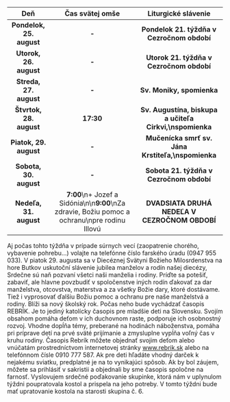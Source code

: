 <!-- title: "Informácie o omšiach - 24. - 31. august" -->
<!-- date: "2025-08-24" -->

<!-- table-setup wrapStyle=row; wrapOn=max-width:767px; wrapHideHeader=true -->
| Deň | Čas svätej omše | Liturgické slávenie |
| :---: | :---: | :---: |
| **Pondelok, 25. august** | **-** | **Pondelok 21. týždňa v Cezročnom období** |
| **Utorok, 26. august** | **-** | **Utorok 21. týždňa v Cezročnom období** |
| **Streda, 27. august** | **-**| **Sv. Moniky, spomienka** |
| **Štvrtok, 28. august** | **17:30** | **Sv. Augustína, biskupa a učiteľa Cirkvi,\nspomienka** |
| **Piatok, 29. august** | **-** | **Mučenícka smrť sv. Jána Krstiteľa,\nspomienka** |
| **Sobota, 30. august** | **-** | **Sobota 21. týždňa v Cezročnom období** |
| **Nedeľa, 31. august** | **7:00**\n+ Jozef a Sidónia\n\n**9:00**\nZa zdravie, Božiu pomoc a ochranu\npre rodinu Illovú | **DVADSIATA DRUHÁ NEDEĽA V CEZROČNOM OBDOBÍ** |





Aj počas tohto týždňa v prípade súrnych vecí (zaopatrenie chorého, vybavenie pohrebu...) volajte na telefónne číslo farského úradu (0947 955 033).
V piatok 29. augusta sa v Diecéznej Svätyni Božieho Milosrdenstva na hore Butkov uskutoční slávenie jubilea manželov a rodín našej diecézy, Srdečne sú naň pozvaní všetci naši manželia i rodiny. Príďte sa potešiť, zabaviť, ale hlavne povzbudiť v spoločenstve iných rodín ďakovať za dar manželstva, otcovstva, materstva a za všetky Božie dary, ktoré dostávame. Tiež i vyprosovať ďalšiu  Božiu pomoc a ochranu pre naše manželstvá a rodiny.
Blíži sa nový školský rok. Počas neho bude vychádzať časopis REBRÍK. Je to jediný katolícky časopis pre mladšie deti na Slovensku. Svojím obsahom pomáha deťom v ich duchovnom raste, podporuje ich osobnostný rozvoj. Vhodne dopĺňa témy, preberané na hodinách náboženstva, pomáha pri príprave detí na prvé sväté prijímanie a zmysluplne vypĺňa voľný čas v kruhu rodiny.
Časopis Rebrík môžete objednať svojim deťom alebo vnúčatám prostredníctvom internetovej stránky www.rebrik.sk alebo na telefónnom čísle 0910 777 587. Ak pre deti hľadáte vhodný darček k nejakému sviatku, predplatné je na to vynikajúci spôsob. Ak by bol záujem, môžete sa prihlásiť v sakristii a objednali by sme časopis spoločne na farnosť. 
Vyslovujem srdečné poďakovanie skupinke, ktorá nám v uplynulom týždni poupratovala kostol a prispela na jeho potreby. V tomto týždni bude mať upratovanie kostola na starosti skupina č. 6.


